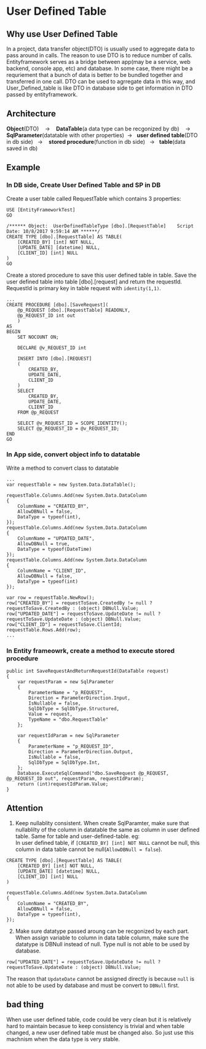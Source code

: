 # User Defined Table
## Why use User Defined Table
In a project, data transfer object(DTO) is usually used to aggregate data to pass around in calls. The reason to use DTO is to reduce number of calls.  
Entityframework serves as a bridge between app(may be a service, web backend, console app, etc) and database. In some case, there might be a requriement that a bunch of data is better to be bundled together and transferred in one call. DTO can be used to agrregate data in this way, and User_Defined_table is like DTO in database side to get information in DTO passed by entityframework.  
## Architecture
<b>Object</b>(DTO) &nbsp;&nbsp; -> &nbsp;&nbsp; <b>DataTable</b>(a data type can be recgonized by db) &nbsp;&nbsp; -> &nbsp;&nbsp; <b>SqlParameter</b>(datatable with other properties)&nbsp; -> &nbsp;&nbsp;<b>user defined table</b>(DTO in db side) &nbsp;&nbsp;-> &nbsp;&nbsp;&nbsp;<b>stored procedure</b>(function in db side) &nbsp;&nbsp;->&nbsp;&nbsp; <b>table</b>(data saved in db)
## Example
### In DB side, Create User Defined Table and SP in DB
Create a user table called RequestTable which contains 3 properties:
```
USE [EntityFrameworkTest]
GO

/****** Object:  UserDefinedTableType [dbo].[RequestTable]    Script Date: 10/8/2017 9:59:14 AM ******/
CREATE TYPE [dbo].[RequestTable] AS TABLE(
	[CREATED_BY] [int] NOT NULL,
	[UPDATE_DATE] [datetime] NULL,
	[CLIENT_ID] [int] NULL
)
GO
```
Create a stored procedure to save this user defined table in table. Save the user defined table into table [dbo].[request] and return the requestId. RequestId is primary key in table request with `identity(1,1)`. 
```
...
CREATE PROCEDURE [dbo].[SaveRequest]( 
	@p_REQUEST [dbo].[RequestTable] READONLY, 
	@p_REQUEST_ID int out
	)
AS
BEGIN
	SET NOCOUNT ON;

	DECLARE @v_REQUEST_ID int

	INSERT INTO [dbo].[REQUEST] 
	(
		CREATED_BY,
		UPDATE_DATE,
		CLIENT_ID
	)
	SELECT 
		CREATED_BY,
		UPDATE_DATE,
		CLIENT_ID
	FROM @p_REQUEST

	SELECT @v_REQUEST_ID = SCOPE_IDENTITY();
	SELECT @p_REQUEST_ID = @v_REQUEST_ID;
END
GO
```
### In App side, convert object info to datatable
Write a method to convert class to datatable
```
...
var requestTable = new System.Data.DataTable();

requestTable.Columns.Add(new System.Data.DataColumn
{
    ColumnName = "CREATED_BY",
    AllowDBNull = false,
    DataType = typeof(int),
});
requestTable.Columns.Add(new System.Data.DataColumn
{
    ColumnName = "UPDATED_DATE",
    AllowDBNull = true,
    DataType = typeof(DateTime)
});
requestTable.Columns.Add(new System.Data.DataColumn
{
    ColumnName = "CLIENT_ID",
    AllowDBNull = false,
    DataType = typeof(int)
});

var row = requestTable.NewRow();
row["CREATED_BY"] = requestToSave.CreatedBy != null ? requestToSave.CreatedBy : (object) DBNull.Value;
row["UPDATED_DATE"] = requestToSave.UpdateDate != null ? requestToSave.UpdateDate : (object) DBNull.Value;
row["CLIENT_ID"] = requestToSave.ClientId;
requestTable.Rows.Add(row);
...
```

### In Entity frameowrk, create a method to execute stored procedure
```
public int SaveRequestAndReturnRequestId(DataTable request)
{
    var requestParam = new SqlParameter
    {
        ParameterName = "p_REQUEST",
        Direction = ParameterDirection.Input,
        IsNullable = false,
        SqlDbType = SqlDbType.Structured,
        Value = request,
        TypeName = "dbo.RequestTable"
    };

    var requestIdParam = new SqlParameter
    {
        ParameterName = "p_REQUEST_ID",
        Direction = ParameterDirection.Output,
        IsNullable = false,
        SqlDbType = SqlDbType.Int,
    };
    Database.ExecuteSqlCommand("dbo.SaveRequest @p_REQUEST, @p_REQUEST_ID out", requestParam, requestIdParam);
    return (int)requestIdParam.Value;
}
```
## Attention
1. Keep nullablity consistent. When create SqlParamter, make sure that nullablilty of the column in datatable the same as column in user defined table. Same for table and user-defined-table. 
eg:  
In user defined table, if `[CREATED_BY] [int] NOT NULL` cannot be null, this column in data table cannot be null(`AllowDBNull = false`).
```
CREATE TYPE [dbo].[RequestTable] AS TABLE(
	[CREATED_BY] [int] NOT NULL,
	[UPDATE_DATE] [datetime] NULL,
	[CLIENT_ID] [int] NULL
)
```
```
requestTable.Columns.Add(new System.Data.DataColumn
{
    ColumnName = "CREATED_BY",
    AllowDBNull = false,
    DataType = typeof(int),
});
```
2. Make sure datatype passed aroung can be recgonized by each part. When assign variable to column in data table column, make sure the datatype is DBNull instead of null. Type null is not able to be used by database.
```
row["UPDATED_DATE"] = requestToSave.UpdateDate != null ? requestToSave.UpdateDate : (object) DBNull.Value;
```
The reason that `UpdateDate` cannot be assigned directly is because `null` is not able to be used by database and must be convert to `DBNull` first.  
## bad thing
When use user defined table, code could be very clean but it is relatively hard to maintain becasue to keep consistency is trivial and when table changed, a new user defined table must be changed also. So just use this machnism when the data type is very stable.  
